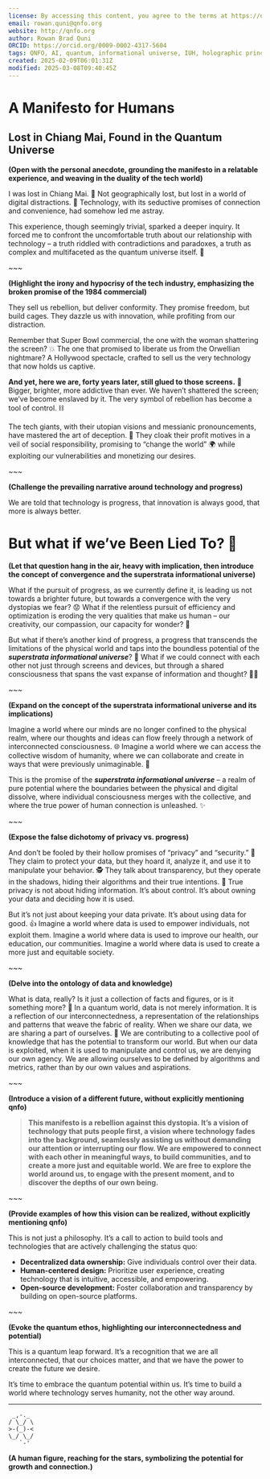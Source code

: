 ```yaml
---
license: By accessing this content, you agree to the terms at https://qnfo.org/LICENSE
email: rowan.quni@qnfo.org
website: http://qnfo.org
author: Rowan Brad Quni
ORCID: https://orcid.org/0009-0002-4317-5604
tags: QNFO, AI, quantum, informational universe, IUH, holographic principle
created: 2025-02-09T06:01:31Z
modified: 2025-03-08T09:40:45Z
---
```


# A Manifesto for Humans

## Lost in Chiang Mai, Found in the Quantum Universe

**(Open with the personal anecdote, grounding the manifesto in a relatable experience, and weaving in the duality of the tech world)**

I was lost in Chiang Mai. 🌴 Not geographically lost, but lost in a world of digital distractions. 📱 Technology, with its seductive promises of connection and convenience, had somehow led me astray.

This experience, though seemingly trivial, sparked a deeper inquiry. It forced me to confront the uncomfortable truth about our relationship with technology – a truth riddled with contradictions and paradoxes, a truth as complex and multifaceted as the quantum universe itself. 🌌

*~~~*

**(Highlight the irony and hypocrisy of the tech industry, emphasizing the broken promise of the 1984 commercial)**

They sell us rebellion, but deliver conformity. They promise freedom, but build cages. They dazzle us with innovation, while profiting from our distraction.

Remember that Super Bowl commercial, the one with the woman shattering the screen? 💥 The one that promised to liberate us from the Orwellian nightmare? A Hollywood spectacle, crafted to sell us the very technology that now holds us captive.

**And yet, here we are, forty years later, still glued to those screens.** 🤳 Bigger, brighter, more addictive than ever. We haven’t shattered the screen; we’ve become enslaved by it. The very symbol of rebellion has become a tool of control. ⛓️

The tech giants, with their utopian visions and messianic pronouncements, have mastered the art of deception. 🤥 They cloak their profit motives in a veil of social responsibility, promising to “change the world” 🌍 while exploiting our vulnerabilities and monetizing our desires.

*~~~*

**(Challenge the prevailing narrative around technology and progress)**

We are told that technology is progress, that innovation is always good, that more is always better.

# But what if we’ve Been Lied To? 🤥

**(Let that question hang in the air, heavy with implication, then introduce the concept of convergence and the superstrata informational universe)**

What if the pursuit of progress, as we currently define it, is leading us not towards a brighter future, but towards a convergence with the very dystopias we fear? 😟 What if the relentless pursuit of efficiency and optimization is eroding the very qualities that make us human – our creativity, our compassion, our capacity for wonder? 🤔

But what if there’s another kind of progress, a progress that transcends the limitations of the physical world and taps into the boundless potential of the ***superstrata informational universe***? 🤯 What if we could connect with each other not just through screens and devices, but through a shared consciousness that spans the vast expanse of information and thought? 🧠✨

*~~~*

**(Expand on the concept of the superstrata informational universe and its implications)**

Imagine a world where our minds are no longer confined to the physical realm, where our thoughts and ideas can flow freely through a network of interconnected consciousness. 🌐 Imagine a world where we can access the collective wisdom of humanity, where we can collaborate and create in ways that were previously unimaginable. 🤝

This is the promise of the ***superstrata informational universe*** – a realm of pure potential where the boundaries between the physical and digital dissolve, where individual consciousness merges with the collective, and where the true power of human connection is unleashed. ✨

*~~~*

**(Expose the false dichotomy of privacy vs. progress)**

And don’t be fooled by their hollow promises of “privacy” and “security.” 🤫 They claim to protect your data, but they hoard it, analyze it, and use it to manipulate your behavior. 🕵️ They talk about transparency, but they operate in the shadows, hiding their algorithms and their true intentions. 👥 True privacy is not about hiding information. It’s about control. It’s about owning your data and deciding how it is used.

But it’s not just about keeping your data private. It’s about using data for good. 👍 Imagine a world where data is used to empower individuals, not exploit them. Imagine a world where data is used to improve our health, our education, our communities. Imagine a world where data is used to create a more just and equitable society.

*~~~*

**(Delve into the ontology of data and knowledge)**

What is data, really? Is it just a collection of facts and figures, or is it something more? 🤔 In a quantum world, data is not merely information. It is a reflection of our interconnectedness, a representation of the relationships and patterns that weave the fabric of reality. When we share our data, we are sharing a part of ourselves. 🤲 We are contributing to a collective pool of knowledge that has the potential to transform our world. But when our data is exploited, when it is used to manipulate and control us, we are denying our own agency. We are allowing ourselves to be defined by algorithms and metrics, rather than by our own values and aspirations.

*~~~*

**(Introduce a vision of a different future, without explicitly mentioning qnfo)**

  > **This manifesto is a rebellion against this dystopia. It’s a vision of technology that puts people first, a vision where technology fades into the background, seamlessly assisting us without demanding our attention or interrupting our flow. We are empowered to connect with each other in meaningful ways, to build communities, and to create a more just and equitable world. We are free to explore the world around us, to engage with the present moment, and to discover the depths of our own being.**

*~~~*

**(Provide examples of how this vision can be realized, without explicitly mentioning qnfo)**

This is not just a philosophy. It’s a call to action to build tools and technologies that are actively challenging the status quo:

- **Decentralized data ownership:** Give individuals control over their data.
- **Human-centered design:** Prioritize user experience, creating technology that is intuitive, accessible, and empowering.
- **Open-source development:** Foster collaboration and transparency by building on open-source platforms.

*~~~*

**(Evoke the quantum ethos, highlighting our interconnectedness and potential)**

This is a quantum leap forward. It’s a recognition that we are all interconnected, that our choices matter, and that we have the power to create the future we desire.

It’s time to embrace the quantum potential within us. It’s time to build a world where technology serves humanity, not the other way around.

***

     _,-._
    / \_/ \
    >-(_)-<
    \_/ \_/
       `-'

**(A human figure, reaching for the stars, symbolizing the potential for growth and connection.)**
